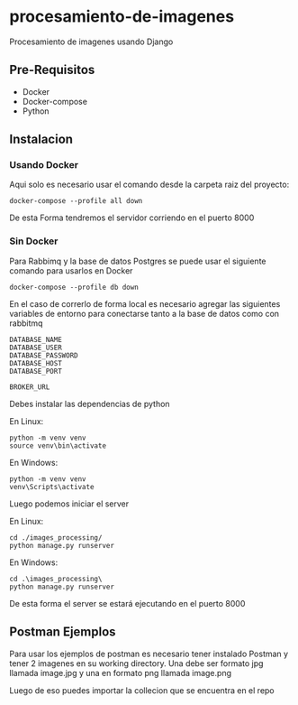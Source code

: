# procesamiento-de-imagenes
Procesamiento de imagenes usando Django

## Pre-Requisitos
- Docker
- Docker-compose
- Python

## Instalacion
### Usando Docker
Aqui solo es necesario usar el comando desde la carpeta raiz del proyecto:

```shell
docker-compose --profile all down
```

De esta Forma tendremos el servidor corriendo en el puerto 8000

### Sin Docker
Para Rabbimq y la base de datos Postgres se puede usar el siguiente comando para usarlos en Docker

```shell
docker-compose --profile db down
```

En el caso de correrlo de forma local es necesario agregar las siguientes variables de entorno para conectarse tanto a la base de datos como con rabbitmq

```shell
DATABASE_NAME
DATABASE_USER
DATABASE_PASSWORD
DATABASE_HOST
DATABASE_PORT

BROKER_URL
```

Debes instalar las dependencias de python

En Linux:
```shell
python -m venv venv
source venv\bin\activate
```

En Windows:

```shell
python -m venv venv
venv\Scripts\activate 
```

Luego podemos iniciar el server

En Linux:
```shell
cd ./images_processing/
python manage.py runserver
```

En Windows:
```shell
cd .\images_processing\
python manage.py runserver
```

De esta forma el server se estará ejecutando en el puerto 8000

## Postman Ejemplos
Para usar los ejemplos de postman es necesario tener instalado Postman y tener 2 imagenes en su working directory. Una debe ser formato jpg llamada image.jpg y una en formato png llamada image.png

Luego de eso puedes importar la collecion que se encuentra en el repo
